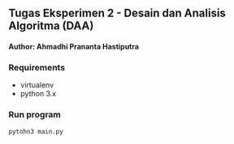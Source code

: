 ## Tugas Eksperimen 2 - Desain dan Analisis Algoritma (DAA)

#### Author: Ahmadhi Prananta Hastiputra

### Requirements

- virtualenv
- python 3.x

### Run program

```shell
pytohn3 main.py
```
